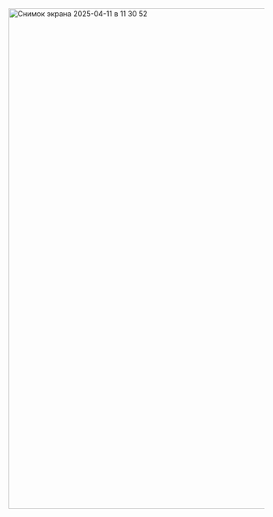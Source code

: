 <img width="985" alt="Снимок экрана 2025-04-11 в 11 30 52" src="https://github.com/user-attachments/assets/07585f82-be68-4479-b3da-555722af79fd" />
